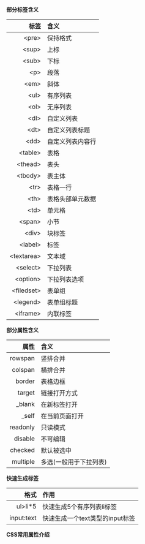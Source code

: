 **部分标签含义**  


标签 | 含义  
---:|:---  
\<pre> | 保持格式
\<sup> | 上标
\<sub> | 下标
\<p> | 段落
\<em> | 斜体
\<ul> | 有序列表
\<ol> | 无序列表
\<dl> | 自定义列表
\<dt> | 自定义列表标题
\<dd> | 自定义列表内容行
\<table> | 表格
\<thead> | 表头
\<tbody> | 表主体
\<tr> | 表格一行
\<th> | 表格头部单元数据
\<td> | 单元格
\<span> | 小节
\<div> | 块标签
\<label> | 标签
\<textarea> | 文本域
\<select> | 下拉列表
\<option> | 下拉列表选项
\<filedset> | 表单组
\<legend> | 表单组标题
\<iframe> | 内联标签

**部分属性含义**  


属性 | 含义  
---: | :---
rowspan | 竖排合并
colspan | 横排合并
border | 表格边框
target | 链接打开方式 
\_blank | 在新标签打开 
\_self | 在当前页面打开
readonly | 只读模式
disable | 不可编辑
checked | 默认被选中
multiple | 多选(一般用于下拉列表)

**快速生成标签**  

格式|作用
---: | :---
ul>li*5 | 快速生成5个有序列表li标签
input:text | 快速生成一个text类型的input标签

**CSS常用属性介绍**
